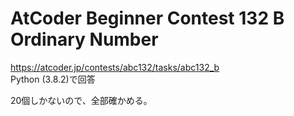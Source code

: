 # AtCoder Beginner Contest 132 B Ordinary Number  
https://atcoder.jp/contests/abc132/tasks/abc132_b  
Python (3.8.2)で回答  

20個しかないので、全部確かめる。
